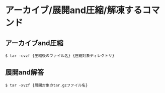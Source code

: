 # アーカイブ/展開and圧縮/解凍するコマンド

## アーカイブand圧縮
```
$ tar -cvzf {圧縮後のファイル名} {圧縮対象ディレクトリ}
```


## 展開and解答
```
$ tar -xvzf {展開対象のtar.gzファイル名}
```
